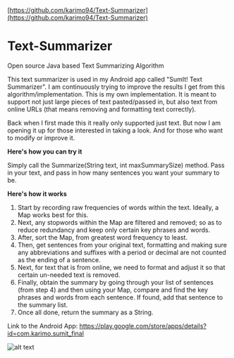 [https://github.com/karimo94/Text-Summarizer](https://github.com/karimo94/Text-Summarizer)

# Text-Summarizer
Open source Java based Text Summarizing Algorithm

This text summarizer is used in my Android app called "SumIt! Text Summarizer".
I am continuously trying to improve the results I get from this algorithm/implementation. This is my own implementation.
It is meant to support not just large pieces of text pasted/passed in, but also text from online URLs (that means removing and formatting text correctly).


Back when I first made this it really only supported just text. But now I am opening it up for those interested in taking a look.
And for those who want to modify or improve it.

**Here's how you can try it**

Simply call the Summarize(String text, int maxSummarySize) method. Pass in your text, and pass in how many sentences you want your summary to be.

**Here's how it works**

1. Start by recording raw frequencies of words within the text. Ideally, a Map works best for this.
2. Next, any stopwords within the Map are filtered and removed; so as to reduce redundancy and keep only certain key phrases and words.
3. After, sort the Map, from greatest word frequency to least.
4. Then, get sentences from your original text, formatting and making sure any abbreviations and suffixes with a period or decimal are not counted as the ending of a sentence.
5. Next, for text that is from online, we need to format and adjust it so that certain un-needed text is removed.
6. Finally, obtain the summary by going through your list of sentences (from step 4) and then using your Map, compare and find the key phrases and words from each sentence. If found, add that sentence to the summary list.
7. Once all done, return the summary as a String.


Link to the Android App: https://play.google.com/store/apps/details?id=com.karimo.sumit_final

![alt text](https://lh3.ggpht.com/OA70Ub6JQ45PIJTYOFKBDbgqdLFpsQ6LkRQEzsxF6bwc_AYPUPHSGoDUWK5UWEHEQW4=h900)